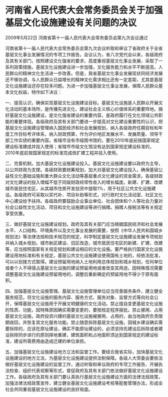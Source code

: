# 河南省人民代表大会常务委员会关于加强基层文化设施建设有关问题的决议

2009年5月22日 河南省第十一届人民代表大会常务委员会第九次会议通过

<!-- INFO END -->

河南省第十一届人民代表大会常务委员会第九次会议听取和审议了省政府关于全省基层文化事业发展情况的专项工作报告。会议认为，省八次党代会以来，各级政府及其有关部门，按照建设文化强省的要求，高度重视基层文化事业发展，采取了一系列政策措施，基层文化设施建设进一步加强，文化服务能力和水平不断提高，人民群众的精神文化生活进一步改善。但是，我省基层文化事业发展现状同经济发展还不够协调，与人民群众日益增长的精神文化需求相比还有一定差距，尤其是基层文化设施建设还存在较多问题。为进一步加强基层文化事业发展，保障人民群众基本文化权益，特作如下决议：

一、提高认识，确保实现基层文化设施建设目标。基层文化设施是人民群众开展文化活动的基本场所，是传播先进文化、建设社会主义核心价值体系的重要阵地。搞好基层文化设施建设，是文化强省建设的重要内容，是政府履行在文化领域公共职能的重要体现。各级政府及其有关部门要进一步提高对文化建设重要性的认识，把基层文化设施建设管理纳入国民经济和社会发展规划，纳入各级政府任期目标和年度工作目标考评体系，纳入财政预算，作为评价地区发展水平、发展质量、领导干部工作实绩的重要内容。省辖市没有市级图书馆的，要在2010年底前按国家规定建设标准建成并投入使用；省辖市市级文化馆没有达到国家规定建设标准的，2010年底前按国家规定的标准完成改扩建工程并投入使用。

二、完善机制，加大基层文化设施建设投入。基层文化设施建设要以政府为主导，以公共财政为支撑。各级财政要统筹规划，加大对基层文化建设投入，确保基层公益性文化基础设施和重大群众文化活动等基层重点文化建设的资金需求。各级财政对文化建设的投入增幅不低于同级财政经常性收入的增长幅度。新建、扩建、改建城市居民住宅区，从其城市住房开发投资中提取1%，用于社区公共文化设施建设。各级政府可采取以奖代补、项目补助等形式，对行政村文化活动室、社区文化中心建设给予扶持。各级政府要鼓励企业事业单位、社会团体和个人等社会力量对社会公益性文化活动、项目和文化设施建设等进行捐赠。捐赠人按税法等有关规定享受优惠。

三、做好基层文化设施建设规划。政府及其有关部门应当根据国民经济和社会发展水平、人口结构、环境条件以及文化事业发展的需要，按照《中华人民共和国城乡规划法》等法律法规和技术规范的规定，科学制定基层文化设施建设发展专项规划并纳入城乡规划。城市新区建设、旧区改造，城市居民住宅区的新建、扩建、改建等，应当按照国家有关规定规划和建设相应的文化设施。要严格执行国家文化设施建设用地标准和有关规定，基层公共文化设施建设使用国有土地的，经依法批准，可以以划拨方式取得。建设预留用地纳入土地利用总体规划和城乡规划，任何单位或者个人不得侵占基层文化设施的建设预留用地或者改变其用途。因特殊情况需要调整基层文化设施建设预留用地的，调整后重新确定的预留用地不得少于原有面积。

四、加强基层文化设施管理。基层文化设施管理单位应当完善服务条件，建立健全服务规范，将文化设施的服务内容、服务方式、服务对象、监督方式等向社会公开，保障基层文化设施用于开展文明健康的文化活动。禁止擅自变更基层文化设施的性质、功能，因特殊原因确实需要变更的，要按规定程序报批。禁止挪用、占用基层文化设施，政府投资兴建的基层文化设施被挪用、占用的，由当地政府负责限期收回，并恢复其文化服务功能。禁止随意拆除基层文化设施，因城乡建设确实需要拆除的，应该在原址建设，确实不能原址建设的，必须坚持先建设后拆除或者建设拆除同步进行的原则择地重建，建筑面积和占地面积须达到国家规定的建设标准，建设所需费用由造成迁建的单位承担。

五、加强基层文化设施建设地方立法和监督工作。要结合我省实际，加快基层文化设施建设的地方立法，为基层文化设施建设提供法制保障。各级人大常委会要依法做好基层文化设施建设的监督工作，通过听取和审议政府的专项工作报告、开展执法检查、组织代表视察等形式，督促政府及其有关部门依法做好基层文化设施建设工作。各级政府及其有关部门要认真执行基层文化设施建设方面的法律法规政策，加强法律法规政策宣传，建立健全基层文化设施建设考核等配套管理办法，形成全社会共同重视基层文化设施建设的良好局面。

